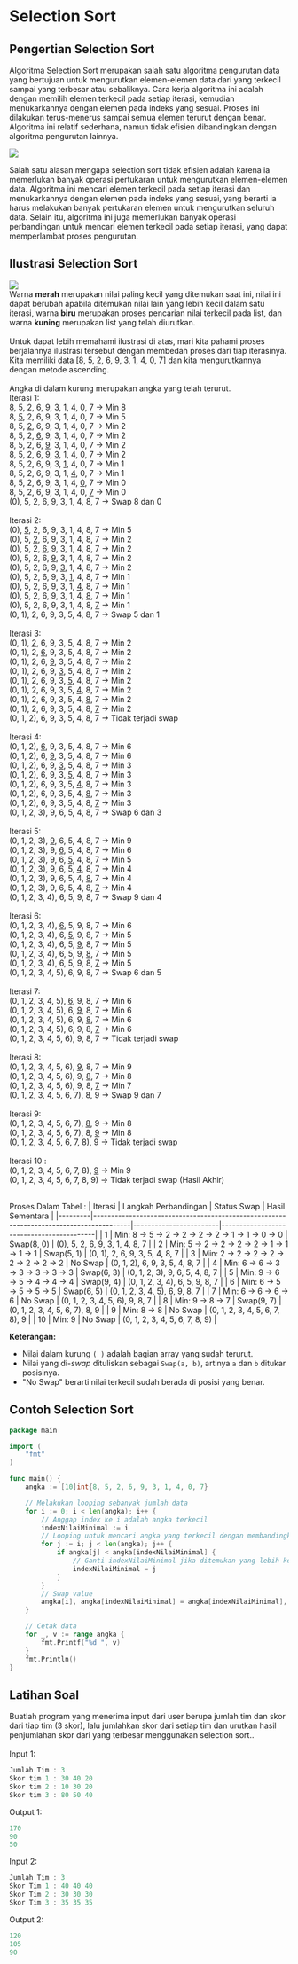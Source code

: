 # Selection Sort
## Pengertian Selection Sort
Algoritma Selection Sort merupakan salah satu algoritma pengurutan data yang bertujuan untuk mengurutkan elemen-elemen data dari yang terkecil sampai yang terbesar atau sebaliknya. Cara kerja algoritma ini adalah dengan memilih elemen terkecil pada setiap iterasi, kemudian menukarkannya dengan elemen pada indeks yang sesuai. Proses ini dilakukan terus-menerus sampai semua elemen terurut dengan benar. Algoritma ini relatif sederhana, namun tidak efisien dibandingkan dengan algoritma pengurutan lainnya.

![](https://zaxrosenberg.com/wp-content/uploads/2017/12/sort_complexity.png)

Salah satu alasan mengapa selection sort tidak efisien adalah karena ia memerlukan banyak operasi pertukaran untuk mengurutkan elemen-elemen data. Algoritma ini mencari elemen terkecil pada setiap iterasi dan menukarkannya dengan elemen pada indeks yang sesuai, yang berarti ia harus melakukan banyak pertukaran elemen untuk mengurutkan seluruh data. Selain itu, algoritma ini juga memerlukan banyak operasi perbandingan untuk mencari elemen terkecil pada setiap iterasi, yang dapat memperlambat proses pengurutan.

## Ilustrasi Selection Sort
![](https://codingconnect.net/wp-content/uploads/2016/09/Selection-Sort.gif)<br>
Warna **merah** merupakan nilai paling kecil yang ditemukan saat ini, nilai ini dapat berubah apabila ditemukan nilai lain yang lebih kecil dalam satu iterasi, warna **biru** merupakan proses pencarian nilai terkecil pada list, dan warna **kuning** merupakan list yang telah diurutkan.<br><br>
Untuk dapat lebih memahami ilustrasi di atas, mari kita pahami proses berjalannya ilustrasi tersebut dengan membedah proses dari tiap iterasinya.<br>
Kita memiliki data [8, 5, 2, 6, 9, 3, 1, 4, 0, 7] dan kita mengurutkannya dengan metode ascending.<br><br>
Angka di dalam kurung merupakan angka yang telah terurut.<br>
Iterasi 1: <br>
<u>8</u>, 5, 2, 6, 9, 3, 1, 4, 0, 7 → Min 8 <br>
8, <u>5</u>, 2, 6, 9, 3, 1, 4, 0, 7 → Min 5 <br>
8, 5, <u>2</u>, 6, 9, 3, 1, 4, 0, 7 → Min 2 <br>
8, 5, 2, <u>6</u>, 9, 3, 1, 4, 0, 7 → Min 2 <br>
8, 5, 2, 6, <u>9</u>, 3, 1, 4, 0, 7 → Min 2 <br>
8, 5, 2, 6, 9, <u>3</u>, 1, 4, 0, 7 → Min 2 <br>
8, 5, 2, 6, 9, 3, <u>1</u>, 4, 0, 7 → Min 1 <br>
8, 5, 2, 6, 9, 3, 1, <u>4</u>, 0, 7 → Min 1 <br>
8, 5, 2, 6, 9, 3, 1, 4, <u>0</u>, 7 → Min 0 <br>
8, 5, 2, 6, 9, 3, 1, 4, 0, <u>7</u> → Min 0 <br>
(0), 5, 2, 6, 9, 3, 1, 4, 8, 7 → Swap 8 dan 0
<br><br>
Iterasi 2: <br>
(0), <u>5</u>, 2, 6, 9, 3, 1, 4, 8, 7 → Min 5 <br>
(0), 5, <u>2</u>, 6, 9, 3, 1, 4, 8, 7 → Min 2 <br>
(0), 5, 2, <u>6</u>, 9, 3, 1, 4, 8, 7 → Min 2 <br>
(0), 5, 2, 6, <u>9</u>, 3, 1, 4, 8, 7 → Min 2 <br>
(0), 5, 2, 6, 9, <u>3</u>, 1, 4, 8, 7 → Min 2 <br>
(0), 5, 2, 6, 9, 3, <u>1</u>, 4, 8, 7 → Min 1 <br>
(0), 5, 2, 6, 9, 3, 1, <u>4</u>, 8, 7 → Min 1 <br>
(0), 5, 2, 6, 9, 3, 1, 4, <u>8</u>, 7 → Min 1 <br>
(0), 5, 2, 6, 9, 3, 1, 4, 8, <u>7</u> → Min 1 <br>
(0, 1), 2, 6, 9, 3, 5, 4, 8, 7 → Swap 5 dan 1
<br><br>
Iterasi 3: <br>
(0, 1), <u>2</u>, 6, 9, 3, 5, 4, 8, 7 → Min 2 <br>
(0, 1), 2, <u>6</u>, 9, 3, 5, 4, 8, 7 → Min 2 <br>
(0, 1), 2, 6, <u>9</u>, 3, 5, 4, 8, 7 → Min 2 <br>
(0, 1), 2, 6, 9, <u>3</u>, 5, 4, 8, 7 → Min 2 <br>
(0, 1), 2, 6, 9, 3, <u>5</u>, 4, 8, 7 → Min 2 <br>
(0, 1), 2, 6, 9, 3, 5, <u>4</u>, 8, 7 → Min 2 <br>
(0, 1), 2, 6, 9, 3, 5, 4, <u>8</u>, 7 → Min 2 <br>
(0, 1), 2, 6, 9, 3, 5, 4, 8, <u>7</u> → Min 2 <br>
(0, 1, 2), 6, 9, 3, 5, 4, 8, 7 → Tidak terjadi swap
<br><br>
Iterasi 4: <br>
(0, 1, 2), <u>6</u>, 9, 3, 5, 4, 8, 7 → Min 6 <br>
(0, 1, 2), 6, <u>9</u>, 3, 5, 4, 8, 7 → Min 6 <br>
(0, 1, 2), 6, 9, <u>3</u>, 5, 4, 8, 7 → Min 3 <br>
(0, 1, 2), 6, 9, 3, <u>5</u>, 4, 8, 7 → Min 3 <br>
(0, 1, 2), 6, 9, 3, 5, <u>4</u>, 8, 7 → Min 3 <br>
(0, 1, 2), 6, 9, 3, 5, 4, <u>8</u>, 7 → Min 3 <br>
(0, 1, 2), 6, 9, 3, 5, 4, 8, <u>7</u> → Min 3 <br>
(0, 1, 2, 3), 9, 6, 5, 4, 8, 7 → Swap 6 dan 3
<br><br>
Iterasi 5: <br>
(0, 1, 2, 3), <u>9</u>, 6, 5, 4, 8, 7 → Min 9 <br>
(0, 1, 2, 3), 9, <u>6</u>, 5, 4, 8, 7 → Min 6 <br>
(0, 1, 2, 3), 9, 6, <u>5</u>, 4, 8, 7 → Min 5 <br>
(0, 1, 2, 3), 9, 6, 5, <u>4</u>, 8, 7 → Min 4 <br>
(0, 1, 2, 3), 9, 6, 5, 4, <u>8</u>, 7 → Min 4 <br>
(0, 1, 2, 3), 9, 6, 5, 4, 8, <u>7</u> → Min 4 <br>
(0, 1, 2, 3, 4), 6, 5, 9, 8, 7 → Swap 9 dan 4
<br><br>
Iterasi 6: <br>
(0, 1, 2, 3, 4), <u>6</u>, 5, 9, 8, 7 → Min 6 <br>
(0, 1, 2, 3, 4), 6, <u>5</u>, 9, 8, 7 → Min 5 <br>
(0, 1, 2, 3, 4), 6, 5, <u>9</u>, 8, 7 → Min 5 <br>
(0, 1, 2, 3, 4), 6, 5, 9, <u>8</u>, 7 → Min 5 <br>
(0, 1, 2, 3, 4), 6, 5, 9, 8, <u>7</u> → Min 5 <br>
(0, 1, 2, 3, 4, 5), 6, 9, 8, 7 → Swap 6 dan 5
<br><br>
Iterasi 7: <br>
(0, 1, 2, 3, 4, 5), <u>6</u>, 9, 8, 7 → Min 6 <br>
(0, 1, 2, 3, 4, 5), 6, <u>9</u>, 8, 7 → Min 6 <br>
(0, 1, 2, 3, 4, 5), 6, 9, <u>8</u>, 7 → Min 6 <br>
(0, 1, 2, 3, 4, 5), 6, 9, 8, <u>7</u> → Min 6 <br>
(0, 1, 2, 3, 4, 5, 6), 9, 8, 7 → Tidak terjadi swap
<br><br>
Iterasi 8: <br>
(0, 1, 2, 3, 4, 5, 6), <u>9</u>, 8, 7 → Min 9 <br>
(0, 1, 2, 3, 4, 5, 6), 9, <u>8</u>, 7 → Min 8 <br>
(0, 1, 2, 3, 4, 5, 6), 9, 8, <u>7</u> → Min 7 <br>
(0, 1, 2, 3, 4, 5, 6, 7), 8, 9 → Swap 9 dan 7
<br><br>
Iterasi 9: <br>
(0, 1, 2, 3, 4, 5, 6, 7), <u>8</u>, 9 → Min 8 <br>
(0, 1, 2, 3, 4, 5, 6, 7), 8, <u>9</u> → Min 8 <br>
(0, 1, 2, 3, 4, 5, 6, 7, 8), 9 → Tidak terjadi swap
<br><br>
Iterasi 10 : <br>
(0, 1, 2, 3, 4, 5, 6, 7, 8), <u>9</u> → Min 9 <br>
(0, 1, 2, 3, 4, 5, 6, 7, 8, 9) → Tidak terjadi swap (Hasil Akhir)
<br><br>

Proses Dalam Tabel : 
| Iterasi | Langkah Perbandingan                                                                 | Status Swap           | Hasil Sementara                         |
|---------|----------------------------------------------------------------------------------------|------------------------|------------------------------------------|
| 1       | Min: 8 → 5 → 2 → 2 → 2 → 2 → 1 → 1 → 0 → 0                                            | Swap(8, 0)             | (0), 5, 2, 6, 9, 3, 1, 4, 8, 7            |
| 2       | Min: 5 → 2 → 2 → 2 → 2 → 1 → 1 → 1 → 1                                                | Swap(5, 1)             | (0, 1), 2, 6, 9, 3, 5, 4, 8, 7            |
| 3       | Min: 2 → 2 → 2 → 2 → 2 → 2 → 2 → 2                                                    | No Swap                | (0, 1, 2), 6, 9, 3, 5, 4, 8, 7            |
| 4       | Min: 6 → 6 → 3 → 3 → 3 → 3 → 3                                                        | Swap(6, 3)             | (0, 1, 2, 3), 9, 6, 5, 4, 8, 7            |
| 5       | Min: 9 → 6 → 5 → 4 → 4 → 4                                                            | Swap(9, 4)             | (0, 1, 2, 3, 4), 6, 5, 9, 8, 7            |
| 6       | Min: 6 → 5 → 5 → 5 → 5                                                                | Swap(6, 5)             | (0, 1, 2, 3, 4, 5), 6, 9, 8, 7            |
| 7       | Min: 6 → 6 → 6 → 6                                                                    | No Swap                | (0, 1, 2, 3, 4, 5, 6), 9, 8, 7            |
| 8       | Min: 9 → 8 → 7                                                                        | Swap(9, 7)             | (0, 1, 2, 3, 4, 5, 6, 7), 8, 9            |
| 9       | Min: 8 → 8                                                                            | No Swap                | (0, 1, 2, 3, 4, 5, 6, 7, 8), 9            |
| 10      | Min: 9                                                                                | No Swap                | (0, 1, 2, 3, 4, 5, 6, 7, 8, 9)            |

**Keterangan:**
- Nilai dalam kurung `( )` adalah bagian array yang sudah terurut.
- Nilai yang di-*swap* dituliskan sebagai `Swap(a, b)`, artinya `a` dan `b` ditukar posisinya.
- "No Swap" berarti nilai terkecil sudah berada di posisi yang benar.

## Contoh Selection Sort
```go
package main

import (
	"fmt"
)

func main() {
	angka := [10]int{8, 5, 2, 6, 9, 3, 1, 4, 0, 7}

	// Melakukan looping sebanyak jumlah data
	for i := 0; i < len(angka); i++ {
		// Anggap index ke i adalah angka terkecil
		indexNilaiMinimal := i
		// Looping untuk mencari angka yang terkecil dengan membandingkan setiap angka
		for j := i; j < len(angka); j++ {
			if angka[j] < angka[indexNilaiMinimal] {
				// Ganti indexNilaiMinimal jika ditemukan yang lebih kecil
				indexNilaiMinimal = j
			}
		}
		// Swap value
		angka[i], angka[indexNilaiMinimal] = angka[indexNilaiMinimal], angka[i]
	}

	// Cetak data
	for _, v := range angka {
		fmt.Printf("%d ", v)
	}
	fmt.Println()
}

```

## Latihan Soal
Buatlah program yang menerima input dari user berupa jumlah tim dan skor dari tiap tim (3 skor), lalu jumlahkan skor dari setiap tim dan urutkan hasil penjumlahan skor dari yang terbesar menggunakan selection sort.. <br><br>
Input 1:
```go
Jumlah Tim : 3
Skor tim 1 : 30 40 20
Skor tim 2 : 10 30 20
Skor tim 3 : 80 50 40
```

Output 1:
```go
170
90
50
```

Input 2:
```go
Jumlah Tim : 3
Skor Tim 1 : 40 40 40
Skor Tim 2 : 30 30 30
Skor Tim 3 : 35 35 35
```

Output 2:
```go
120
105
90
```
